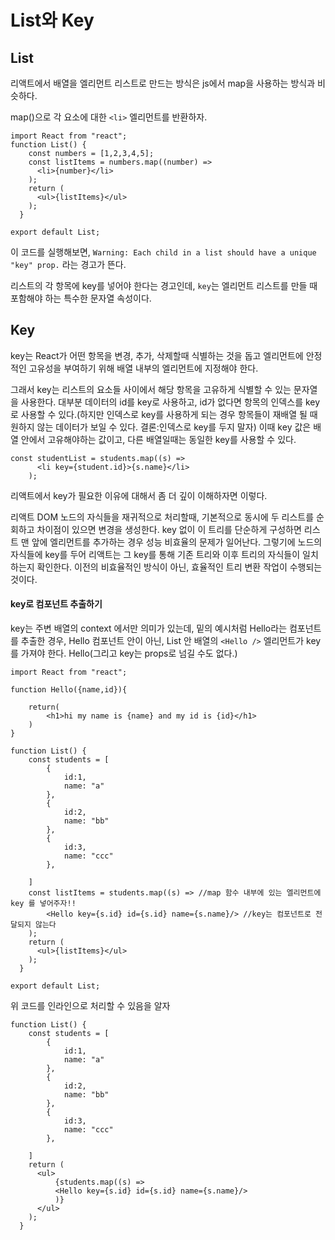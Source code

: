 # List와 Key

## List

리액트에서 배열을 엘리먼트 리스트로 만드는 방식은 js에서 map을 사용하는 방식과 비슷하다.

map()으로 각 요소에 대한 `<li>` 엘리먼트를 반환하자.

```JS
import React from "react";
function List() {
    const numbers = [1,2,3,4,5];
    const listItems = numbers.map((number) =>
      <li>{number}</li>
    );
    return ( 
      <ul>{listItems}</ul>
    );
  }
 
export default List;
```
이 코드를 실행해보면, 
`Warning: Each child in a list should have a unique "key" prop.` 라는 경고가 뜬다.

리스트의 각 항목에 key를 넣어야 한다는 경고인데, `key`는 엘리먼트 리스트를 만들 때 포함해야 하는 특수한 문자열 속성이다.

## Key

key는 React가 어떤 항목을 변경, 추가, 삭제할때 식별하는 것을 돕고 엘리먼트에 안정적인 고유성을 부여하기 위해 배열 내부의 엘리먼트에 지정해야 한다.

그래서 key는 리스트의 요소들 사이에서 해당 항목을 고유하게 식별할 수 있는 문자열을 사용한다. 대부분 데이터의 id를 key로 사용하고, id가 없다면 항목의 인덱스를 key로 사용할 수 있다.(하지만 인덱스로 key를 사용하게 되는 경우 항목들이 재배열 될 때 원하지 않는 데이터가 보일 수 있다. 결론:인덱스로 key를 두지 말자) 이때 key 값은 배열 안에서 고유해야하는 값이고, 다른 배열일때는 동일한 key를 사용할 수 있다.

```JS
const studentList = students.map((s) =>
      <li key={student.id}>{s.name}</li>
    );
```


리액트에서 key가 필요한 이유에 대해서 좀 더 깊이 이해하자면 이렇다. 

리액트 DOM 노드의 자식들을 재귀적으로 처리할때, 기본적으로 동시에 두 리스트를 순회하고 차이점이 있으면 변경을 생성한다. key 없이 이 트리를 단순하게 구성하면 리스트 맨 앞에 엘리먼트를 추가하는 경우 성능 비효율의 문제가 일어난다.
그렇기에 노드의 자식들에 key를 두어 리액트는 그 key를 통해 기존 트리와 이후 트리의 자식들이 일치하는지 확인한다. 이전의 비효율적인 방식이 아닌, 효율적인 트리 변환 작업이 수행되는 것이다.

#### key로 컴포넌트 추출하기

key는 주변 배열의 context 에서만 의미가 있는데, 밑의 예시처럼 Hello라는 컴포넌트를 추출한 경우, Hello 컴포넌트 안이 아닌, List 안 배열의 `<Hello />` 엘리먼트가 key를 가져야 한다. Hello(그리고 key는 props로 넘길 수도 없다.)

```JS
import React from "react";

function Hello({name,id}){ 
    
    return(
        <h1>hi my name is {name} and my id is {id}</h1>
    )
}

function List() {
    const students = [
        {
            id:1,
            name: "a"
        },
        {
            id:2,
            name: "bb"
        },
        {
            id:3,
            name: "ccc"
        },

    ]
    const listItems = students.map((s) => //map 함수 내부에 있는 엘리먼트에 key 를 넣어주자!!
        <Hello key={s.id} id={s.id} name={s.name}/> //key는 컴포넌트로 전달되지 않는다
    );
    return (
      <ul>{listItems}</ul>
    );
  }
 
export default List;
```

위 코드를 인라인으로 처리할 수 있음을 알자

```JS
function List() {
    const students = [
        {
            id:1,
            name: "a"
        },
        {
            id:2,
            name: "bb"
        },
        {
            id:3,
            name: "ccc"
        },

    ]
    return (
      <ul>
          {students.map((s) =>
          <Hello key={s.id} id={s.id} name={s.name}/>
          )}
      </ul>
    );
  }
```
